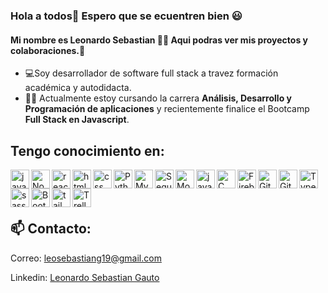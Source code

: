 ### Hola a todos👋 Espero que se ecuentren bien 😃
#### Mi nombre es Leonardo Sebastian 🙋‍♂️ Aqui podras ver mis proyectos y colaboraciones.💼

- 💻Soy desarrollador de software full stack a travez formación académica y autodidacta.
- 👨‍💻 Actualmente estoy cursando la carrera **Análisis, Desarrollo y Programación de aplicaciones** y recientemente finalice el Bootcamp **Full Stack en Javascript**.

## Tengo conocimiento en:

<img align="left" title="JavaScript" alt="javascript" width="30px" src="https://cdn.jsdelivr.net/gh/devicons/devicon/icons/javascript/javascript-original.svg" />
<img align="left" title="NodeJs" alt="Nodejs" width="30px" src="https://cdn.jsdelivr.net/gh/devicons/devicon/icons/nodejs/nodejs-original.svg" />
<img align="left" title="ReactJs" alt="react" width="30px" src="https://cdn.jsdelivr.net/gh/devicons/devicon/icons/react/react-original-wordmark.svg" />
<img align="left" title="HTML5" alt="html5" width="30px" src="https://cdn.jsdelivr.net/gh/devicons/devicon/icons/html5/html5-original.svg" />
<img align="left" title="CSS" alt="css" width="30px" src="https://cdn.jsdelivr.net/gh/devicons/devicon/icons/css3/css3-original.svg" />
<img align="left" title="Python" alt="Python" width="30px" src="https://cdn.jsdelivr.net/gh/devicons/devicon/icons/python/python-original-wordmark.svg" />
<img align="left" title="MySQL" alt="MySQL" width="30px" src="https://cdn.jsdelivr.net/gh/devicons/devicon/icons/mysql/mysql-original-wordmark.svg" />
<img align="left" title="Sequelize" alt="Sequelize" width="30px" src="https://cdn.jsdelivr.net/gh/devicons/devicon/icons/sequelize/sequelize-original.svg" />
<img align="left" title="MongoDB" alt="MongoDB" width="30px" src="https://cdn.jsdelivr.net/gh/devicons/devicon/icons/mongodb/mongodb-original-wordmark.svg" />
<img align="left" title="Java" alt="java" width="30px" src="https://cdn.jsdelivr.net/gh/devicons/devicon/icons/java/java-original-wordmark.svg" />
<img align="left" title="C" alt="C" width="30px" src="https://cdn.jsdelivr.net/gh/devicons/devicon/icons/c/c-original.svg" />
<img align="left" title="Firebase" alt="Firebase" width="30px" src="https://cdn.jsdelivr.net/gh/devicons/devicon/icons/firebase/firebase-plain-wordmark.svg" />
<img align="left" title="Github" alt="GitHub" width="30px" src="https://cdn.jsdelivr.net/gh/devicons/devicon/icons/github/github-original.svg" />
<img align="left" title="Git" alt="Git" width="30px" src="https://cdn.jsdelivr.net/gh/devicons/devicon/icons/git/git-original.svg" />
<img align="left" title="TypeScript" alt="TypeScript" width="30px" src="https://cdn.jsdelivr.net/gh/devicons/devicon/icons/typescript/typescript-original.svg" />
<img align="left" title="SASS" alt="sass" width="30px" src="https://cdn.jsdelivr.net/gh/devicons/devicon/icons/sass/sass-original.svg" /> 
<img align="left" title="Bootstrap" alt="Bootstrap" width="30px" src="https://cdn.jsdelivr.net/gh/devicons/devicon/icons/bootstrap/bootstrap-original.svg" />
<img align="left" title="tailwind" alt="tailwind" width="30px" src="https://cdn.jsdelivr.net/gh/devicons/devicon/icons/tailwindcss/tailwindcss-original-wordmark.svg"/>
<img align="left" title="Trello" alt="Trello" width="30px" src="https://cdn.jsdelivr.net/gh/devicons/devicon/icons/trello/trello-plain-wordmark.svg" />    
          
<br>
<br>
<br>

## 📫 Contacto:

Correo: leosebastiang19@gmail.com

Linkedin: [Leonardo Sebastian Gauto](https://www.linkedin.com/in/leonardo-sebastian-gauto-30a185216/)


<!--
**LeoSebastian23/LeoSebastian23** is a ✨ _special_ ✨ repository because its `README.md` (this file) appears on your GitHub profile.

Here are some ideas to get you started:

- 🔭 I’m currently working on ...
- 🌱 I’m currently learning ...
- 👯 I’m looking to collaborate on ...
- 🤔 I’m looking for help with ...
- 💬 Ask me about ...
- 📫 How to reach me: ...
- 😄 Pronouns: ...
- ⚡ Fun fact: ...
-->
